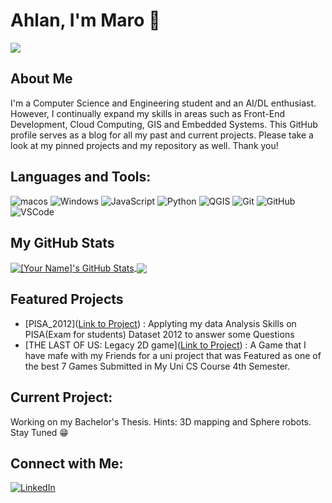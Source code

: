 # Ahlan, I'm Maro 👋
![](https://komarev.com/ghpvc/?username=MaroSalah02&color=green)

## About Me
I'm a Computer Science and Engineering student and an AI/DL enthusiast. However, I continually expand my skills in areas such as Front-End Development, Cloud Computing, GIS and Embedded Systems. This GitHub profile serves as a blog for all my past and current projects. Please take a look at my pinned projects and my repository as well. Thank you!

## Languages and Tools:

[//]: # (You can add icons for languages and tools here. For example:)

![macos](https://img.shields.io/badge/-macos-black?style=flat-square&logo=macos)
![Windows](https://img.shields.io/badge/-Windows-black?style=flat-square&logo=Windows)
![JavaScript](https://img.shields.io/badge/-JavaScript-black?style=flat-square&logo=javascript)
![Python](https://img.shields.io/badge/-Python-black?style=flat-square&logo=python)
![QGIS](https://img.shields.io/badge/-QGIS-black?style=flat-square&logo=qgis)
![Git](https://img.shields.io/badge/-Git-black?style=flat-square&logo=git)
![GitHub](https://img.shields.io/badge/-GitHub-181717?style=flat-square&logo=github)
![VSCode](https://img.shields.io/badge/-VSCode-007ACC?style=flat-square&logo=visualstudiocode)

## My GitHub Stats

[//]: # (You can use https://github.com/anuraghazra/github-readme-stats to generate stats cards.)

<a href="https://github.com/[YourGitHub]">
  <img align="center" src="https://github-readme-stats.vercel.app/api?username=MaroSalah02&show_icons=true&line_height=27&count_private=true&theme=radical" alt="[Your Name]'s GitHub Stats" />
</a>
<a href="https://github.com/[YourGitHub]">
  <img align="center" src="https://github-readme-stats.vercel.app/api/top-langs/?username=MaroSalah02&theme=radical" />
</a>


## Featured Projects 

[//]: # (If you have a blog, you can list your latest posts here. You can use a GitHub Action to automate this.)

- [PISA_2012]([Link to Project](https://github.com/MaroSalah02/Project_PISA)) : Applyting my data Analysis Skills on PISA(Exam for students) Dataset 2012 to answer some Questions
- [THE LAST OF US: Legacy 2D game]([Link to Project](https://github.com/MaroSalah02/THE_LAST_OF_US)) : A Game that I have mafe with my Friends for a uni project that was Featured as one of the best 7 Games Submitted in My Uni CS Course 4th Semester.

## Current Project:
Working on my Bachelor's Thesis. Hints: 3D mapping and Sphere robots. Stay Tuned 😁

## Connect with Me:

[//]: # (Social media links.)

<a href="https://www.linkedin.com/in/Marawan-Abdelrahman/" target="_blank">
    <img src="https://img.shields.io/badge/-LinkedIn-blue?style=flat-square&logo=Linkedin&logoColor=white" alt="LinkedIn">
</a>
<!--
**MaroSalah02/MaroSalah02** is a ✨ _special_ ✨ repository because its `README.md` (this file) appears on your GitHub profile.-->
